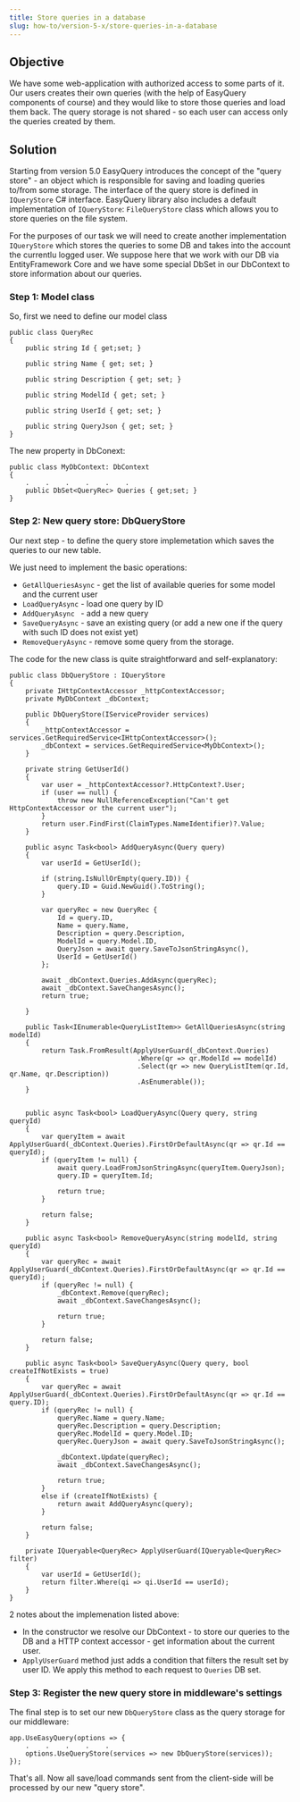 ```yaml
---
title: Store queries in a database
slug: how-to/version-5-x/store-queries-in-a-database
---
```



## Objective

We have some web-application with authorized access to some parts of it. Our users creates their own queries (with the help of EasyQuery components of course) and they would like to store those queries and load them back. The query storage is not shared - so each user can access only the queries created by them.

## Solution

Starting from version 5.0 EasyQuery introduces the concept of the "query store" - an object which is responsible for saving and loading queries to/from some storage. The interface of the query store is defined in `IQueryStore` C# interface. EasyQuery library also includes a default implementation of `IQueryStore`: `FileQueryStore` class which allows you to store queries on the file system.

For the purposes of our task we will need to create another implementation `IQueryStore` which stores the queries to some DB and takes into the account the currentlu logged user. We suppose here that we work with our DB via EntityFramework Core and we have some special DbSet in our DbContext to store information about our queries.

### Step 1: Model class

So, first we need to define our model class

```
public class QueryRec
{
	public string Id { get;set; }
	
	public string Name { get; set; }
	
    public string Description { get; set; }

    public string ModelId { get; set; }

    public string UserId { get; set; }

    public string QueryJson { get; set; }
}
```


The new property in  DbConext:

```
public class MyDbContext: DbContext
{
    .    .    .    .    .    .
	public DbSet<QueryRec> Queries { get;set; }
}
```


### Step 2: New query store: DbQueryStore

Our next step - to define the query store implemetation which saves the queries to our new table.

 We just need to implement the basic operations:
 
 - `GetAllQueriesAsync` - get the list of available queries for some model and the current user
 - `LoadQueryAsync` - load one query by ID
 - `AddQueryAsync ` - add a new query
 - `SaveQueryAsync` - save an existing query (or add a new one if the query with such ID does not exist yet)
 - `RemoveQueryAsync` - remove some query from the storage.


The code for the new class is quite straightforward and self-explanatory:

```
public class DbQueryStore : IQueryStore
{
    private IHttpContextAccessor _httpContextAccessor;
    private MyDbContext _dbContext;

    public DbQueryStore(IServiceProvider services)
    {
        _httpContextAccessor = services.GetRequiredService<IHttpContextAccessor>();
        _dbContext = services.GetRequiredService<MyDbContext>();
    }

    private string GetUserId()
    {
        var user = _httpContextAccessor?.HttpContext?.User;
        if (user == null) {
            throw new NullReferenceException("Can't get HttpContextAccessor or the current user");
        }
        return user.FindFirst(ClaimTypes.NameIdentifier)?.Value;
    }

    public async Task<bool> AddQueryAsync(Query query)
    {
        var userId = GetUserId();

        if (string.IsNullOrEmpty(query.ID)) {
            query.ID = Guid.NewGuid().ToString();
        }

        var queryRec = new QueryRec {
            Id = query.ID,
            Name = query.Name,
            Description = query.Description,
            ModelId = query.Model.ID,
            QueryJson = await query.SaveToJsonStringAsync(),
            UserId = GetUserId()
        };

        await _dbContext.Queries.AddAsync(queryRec);
        await _dbContext.SaveChangesAsync();
        return true;

    }

    public Task<IEnumerable<QueryListItem>> GetAllQueriesAsync(string modelId)
    {
        return Task.FromResult(ApplyUserGuard(_dbContext.Queries)
                                .Where(qr => qr.ModelId == modelId)
                                .Select(qr => new QueryListItem(qr.Id, qr.Name, qr.Description))
                                .AsEnumerable());
    }


    public async Task<bool> LoadQueryAsync(Query query, string queryId)
    {
        var queryItem = await ApplyUserGuard(_dbContext.Queries).FirstOrDefaultAsync(qr => qr.Id == queryId);
        if (queryItem != null) {
            await query.LoadFromJsonStringAsync(queryItem.QueryJson);
            query.ID = queryItem.Id;

            return true;
        }

        return false;
    }

    public async Task<bool> RemoveQueryAsync(string modelId, string queryId)
    {
        var queryRec = await ApplyUserGuard(_dbContext.Queries).FirstOrDefaultAsync(qr => qr.Id == queryId);
        if (queryRec != null) {
            _dbContext.Remove(queryRec);
            await _dbContext.SaveChangesAsync();

            return true;
        }

        return false;
    }

    public async Task<bool> SaveQueryAsync(Query query, bool createIfNotExists = true)
    {
        var queryRec = await ApplyUserGuard(_dbContext.Queries).FirstOrDefaultAsync(qr => qr.Id == query.ID);
        if (queryRec != null) {
            queryRec.Name = query.Name;
            queryRec.Description = query.Description;
            queryRec.ModelId = query.Model.ID;
            queryRec.QueryJson = await query.SaveToJsonStringAsync();

            _dbContext.Update(queryRec);
            await _dbContext.SaveChangesAsync();

            return true;
        }
        else if (createIfNotExists) {
            return await AddQueryAsync(query);
        }

        return false;
    }

    private IQueryable<QueryRec> ApplyUserGuard(IQueryable<QueryRec> filter)
    {
        var userId = GetUserId();
        return filter.Where(qi => qi.UserId == userId);
    }
}
```

2 notes about the implemenation listed above:

 - In the constructor we resolve our DbContext - to store our queries to the DB and a HTTP context accessor - get information about the current user.
 - `ApplyUserGuard` method just adds a condition that filters the result set by user ID. We apply this method to each request to `Queries` DB set.


### Step 3: Register the new query store in middleware's settings

The final step is to set our new `DbQueryStore` class as the query storage for our middleware:

```
app.UseEasyQuery(options => {
    .    .    .    .    .
    options.UseQueryStore(services => new DbQueryStore(services));
});
```

That's all. Now all save/load commands sent from the client-side will be processed by our new "query store".